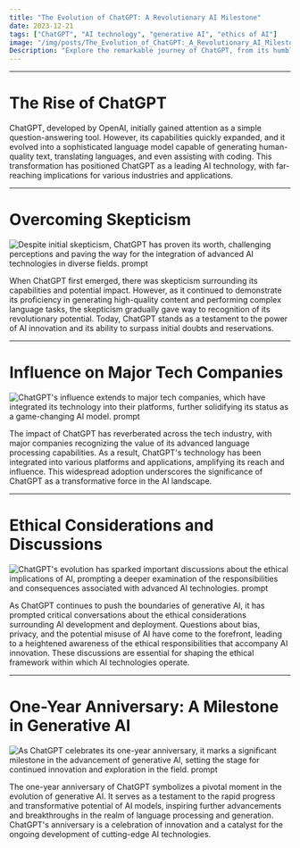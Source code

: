 ```yaml
---
title: "The Evolution of ChatGPT: A Revolutionary AI Milestone"
date: 2023-12-21
tags: ["ChatGPT", "AI technology", "generative AI", "ethics of AI"]
image: "/img/posts/The_Evolution_of_ChatGPT:_A_Revolutionary_AI_Milestone/0.png"
Description: "Explore the remarkable journey of ChatGPT, from its humble beginnings to becoming a groundbreaking AI technology that has redefined the capabilities of generative AI and raised important ethical questions."
---
```



---
# The Rise of ChatGPT

ChatGPT, developed by OpenAI, initially gained attention as a simple question-answering tool. However, its capabilities quickly expanded, and it evolved into a sophisticated language model capable of generating human-quality text, translating languages, and even assisting with coding. This transformation has positioned ChatGPT as a leading AI technology, with far-reaching implications for various industries and applications.



---
# Overcoming Skepticism

![Despite initial skepticism, ChatGPT has proven its worth, challenging perceptions and paving the way for the integration of advanced AI technologies in diverse fields. prompt](/img/posts/The_Evolution_of_ChatGPT:_A_Revolutionary_AI_Milestone/2.png "Despite initial skepticism, ChatGPT has proven its worth, challenging perceptions and paving the way for the integration of advanced AI technologies in diverse fields.")

When ChatGPT first emerged, there was skepticism surrounding its capabilities and potential impact. However, as it continued to demonstrate its proficiency in generating high-quality content and performing complex language tasks, the skepticism gradually gave way to recognition of its revolutionary potential. Today, ChatGPT stands as a testament to the power of AI innovation and its ability to surpass initial doubts and reservations.



---
# Influence on Major Tech Companies

![ChatGPT's influence extends to major tech companies, which have integrated its technology into their platforms, further solidifying its status as a game-changing AI model. prompt](/img/posts/The_Evolution_of_ChatGPT:_A_Revolutionary_AI_Milestone/3.png "ChatGPT's influence extends to major tech companies, which have integrated its technology into their platforms, further solidifying its status as a game-changing AI model.")

The impact of ChatGPT has reverberated across the tech industry, with major companies recognizing the value of its advanced language processing capabilities. As a result, ChatGPT's technology has been integrated into various platforms and applications, amplifying its reach and influence. This widespread adoption underscores the significance of ChatGPT as a transformative force in the AI landscape.



---
# Ethical Considerations and Discussions

![ChatGPT's evolution has sparked important discussions about the ethical implications of AI, prompting a deeper examination of the responsibilities and consequences associated with advanced AI technologies. prompt](/img/posts/The_Evolution_of_ChatGPT:_A_Revolutionary_AI_Milestone/4.png "ChatGPT's evolution has sparked important discussions about the ethical implications of AI, prompting a deeper examination of the responsibilities and consequences associated with advanced AI technologies.")

As ChatGPT continues to push the boundaries of generative AI, it has prompted critical conversations about the ethical considerations surrounding AI development and deployment. Questions about bias, privacy, and the potential misuse of AI have come to the forefront, leading to a heightened awareness of the ethical responsibilities that accompany AI innovation. These discussions are essential for shaping the ethical framework within which AI technologies operate.



---
# One-Year Anniversary: A Milestone in Generative AI

![As ChatGPT celebrates its one-year anniversary, it marks a significant milestone in the advancement of generative AI, setting the stage for continued innovation and exploration in the field. prompt](/img/posts/The_Evolution_of_ChatGPT:_A_Revolutionary_AI_Milestone/5.png "As ChatGPT celebrates its one-year anniversary, it marks a significant milestone in the advancement of generative AI, setting the stage for continued innovation and exploration in the field.")

The one-year anniversary of ChatGPT symbolizes a pivotal moment in the evolution of generative AI. It serves as a testament to the rapid progress and transformative potential of AI models, inspiring further advancements and breakthroughs in the realm of language processing and generation. ChatGPT's anniversary is a celebration of innovation and a catalyst for the ongoing development of cutting-edge AI technologies.


